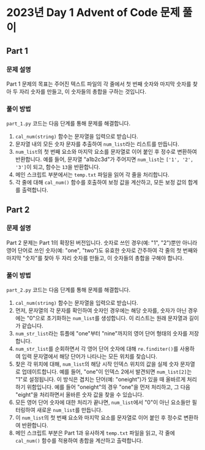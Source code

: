 # 2023년 Day 1 Advent of Code 문제 풀이

## Part 1

### 문제 설명

Part 1 문제의 목표는 주어진 텍스트 파일의 각 줄에서 첫 번째 숫자와 마지막 숫자를 찾아 두 자리 숫자를 만들고, 이 숫자들의 총합을 구하는 것입니다.

### 풀이 방법

`part_1.py` 코드는 다음 단계를 통해 문제를 해결합니다.

1.  `cal_num(string)` 함수는 문자열을 입력으로 받습니다.
2.  문자열 내의 모든 숫자 문자를 추출하여 `num_list`라는 리스트를 만듭니다.
3.  `num_list`의 첫 번째 요소와 마지막 요소를 문자열로 이어 붙인 후 정수로 변환하여 반환합니다. 예를 들어, 문자열 "a1b2c3d"가 주어지면 `num_list`는 `['1', '2', '3']`이 되고, 함수는 `13`을 반환합니다.
4.  메인 스크립트 부분에서는 `temp.txt` 파일을 읽어 각 줄을 처리합니다.
5.  각 줄에 대해 `cal_num()` 함수를 호출하여 보정 값을 계산하고, 모든 보정 값의 합계를 출력합니다.

## Part 2

### 문제 설명

Part 2 문제는 Part 1의 확장된 버전입니다. 숫자로 쓰인 경우(예: "1", "2")뿐만 아니라 영어 단어로 쓰인 숫자(예: "one", "two")도 유효한 숫자로 간주하여 각 줄의 첫 번째와 마지막 "숫자"를 찾아 두 자리 숫자를 만들고, 이 숫자들의 총합을 구해야 합니다.

### 풀이 방법

`part_2.py` 코드는 다음 단계를 통해 문제를 해결합니다.

1.  `cal_num(string)` 함수는 문자열을 입력으로 받습니다.
2.  먼저, 문자열의 각 문자를 확인하여 숫자인 경우에는 해당 숫자를, 숫자가 아닌 경우에는 "0"으로 초기화하는 `num_list`를 생성합니다. 이 리스트는 원래 문자열과 길이가 같습니다.
3.  `num_str_list`라는 튜플에 "one"부터 "nine"까지의 영어 단어 형태의 숫자를 저장합니다.
4.  `num_str_list`를 순회하면서 각 영어 단어 숫자에 대해 `re.finditer()`를 사용하여 입력 문자열에서 해당 단어가 나타나는 모든 위치를 찾습니다.
5.  찾은 각 위치에 대해, `num_list`의 해당 시작 인덱스 위치의 값을 실제 숫자 문자열로 업데이트합니다. 예를 들어, "one"이 인덱스 2에서 발견되면 `num_list[2]`는 "1"로 설정됩니다. 이 방식은 겹치는 단어(예: "oneight")가 있을 때 올바르게 처리하기 위함입니다. 예를 들어 "oneight"의 경우 "one"을 먼저 처리하고, 그 다음 "eight"을 처리하면서 올바른 숫자 값을 찾을 수 있습니다.
6.  모든 영어 단어 숫자에 대한 처리가 끝나면, `num_list`에서 "0"이 아닌 요소들만 필터링하여 새로운 `num_list`를 만듭니다.
7.  이 `num_list`의 첫 번째 요소와 마지막 요소를 문자열로 이어 붙인 후 정수로 변환하여 반환합니다.
8.  메인 스크립트 부분은 Part 1과 유사하게 `temp.txt` 파일을 읽고, 각 줄에 `cal_num()` 함수를 적용하여 총합을 계산하고 출력합니다.
